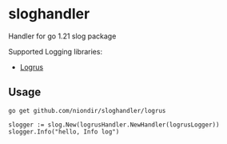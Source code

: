 # sloghandler
Handler for go 1.21 slog package

Supported Logging libraries:
* [Logrus](https://github.com/sirupsen/logrus)

## Usage

```go get github.com/niondir/sloghandler/logrus```

```
slogger := slog.New(logrusHandler.NewHandler(logrusLogger))
slogger.Info("hello, Info log")
```

